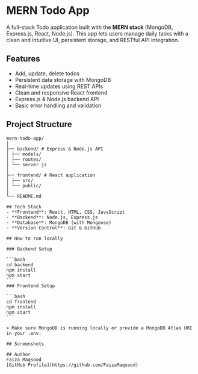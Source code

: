 # MERN Todo App
A full-stack Todo application built with the **MERN stack** (MongoDB, Express.js, React, Node.js). This app lets users manage daily tasks with a clean and intuitive UI, persistent storage, and RESTful API integration.

## Features
- Add, update, delete todos
- Persistent data storage with MongoDB
- Real-time updates using REST APIs
- Clean and responsive React frontend
- Express.js & Node.js backend API
- Basic error handling and validation

## Project Structure

 ````` 
mern-todo-app/
│
├── backend/ # Express & Node.js API
│ ├── models/
│ ├── routes/
│ └── server.js
│
├── frontend/ # React application
│ ├── src/
│ └── public/
│
└── README.md

## Tech Stack
- **Frontend**: React, HTML, CSS, JavaScript
- **Backend**: Node.js, Express.js
- **Database**: MongoDB (with Mongoose)
- **Version Control**: Git & GitHub

## How to run locally

### Backend Setup  

```bash
cd backend
npm install
npm start
```
### Frontend Setup

```bash
cd frontend
npm install
npm start
```

> Make sure MongoDB is running locally or provide a MongoDB Atlas URI in your .env.

## Screenshots

## Author
Faiza Maqsood 
[GitHub Profile](https://github.com/FaizaMaqsood)
